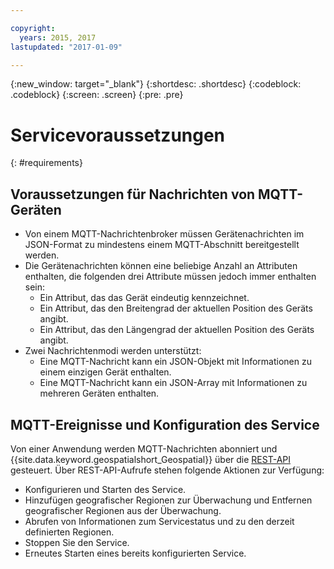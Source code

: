 ```yaml
---

copyright:
  years: 2015, 2017
lastupdated: "2017-01-09"

---
```


<!-- Attribute definitions --> 
{:new_window: target="_blank"}
{:shortdesc: .shortdesc}
{:codeblock: .codeblock}
{:screen: .screen}
{:pre: .pre}

# Servicevoraussetzungen
{: #requirements}


## Voraussetzungen für Nachrichten von MQTT-Geräten

* Von einem MQTT-Nachrichtenbroker müssen Gerätenachrichten im JSON-Format zu mindestens einem MQTT-Abschnitt bereitgestellt werden.
* Die Gerätenachrichten können eine beliebige Anzahl an Attributen enthalten, die folgenden drei Attribute müssen jedoch immer enthalten sein:
	* Ein Attribut, das das Gerät eindeutig kennzeichnet.
	* Ein Attribut, das den Breitengrad der aktuellen Position des Geräts angibt.
	* Ein Attribut, das den Längengrad der aktuellen Position des Geräts angibt.
* Zwei Nachrichtenmodi werden unterstützt:
	* Eine MQTT-Nachricht kann ein JSON-Objekt mit Informationen zu einem einzigen Gerät enthalten.
	* Eine MQTT-Nachricht kann ein JSON-Array mit Informationen zu mehreren Geräten enthalten.

## MQTT-Ereignisse und Konfiguration des Service

Von einer Anwendung werden MQTT-Nachrichten abonniert und {{site.data.keyword.geospatialshort_Geospatial}} über die [REST-API](https://console.ng.bluemix.net/apidocs/246) gesteuert. Über REST-API-Aufrufe stehen folgende Aktionen zur Verfügung:

* Konfigurieren und Starten des Service.
* Hinzufügen geografischer Regionen zur Überwachung und Entfernen geografischer Regionen aus der Überwachung.
* Abrufen von Informationen zum Servicestatus und zu den derzeit definierten Regionen.
* Stoppen Sie den Service.
* Erneutes Starten eines bereits konfigurierten Service.

